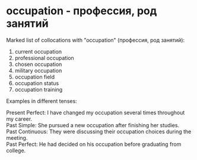 # occupation - профессия, род занятий

Marked list of collocations with "occupation" (профессия, род занятий):

1. current occupation  
2. professional occupation  
3. chosen occupation  
4. military occupation  
5. occupation field  
6. occupation status  
7. occupation training  

Examples in different tenses:

Present Perfect: I have changed my occupation several times throughout my career.  
Past Simple: She pursued a new occupation after finishing her studies.  
Past Continuous: They were discussing their occupation choices during the meeting.  
Past Perfect: He had decided on his occupation before graduating from college.
